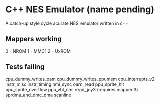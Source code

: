 # C++ NES Emulator (name pending)

A catch-up style cycle acurate NES emulator written in c++

## Mappers working
0 - NROM
1 - MMC1
2 - UxROM

## Tests failing
cpu_dummy_writes_oam
cpu_dummy_writes_ppumem
cpu_interrupts_v2
instr_misc
instr_timing
nmi_sync
oam_read
ppu_sprite_hit
ppu_sprite_overflow
ppu_vbl_nmi
read_joy3 (requires mapper 3)
sprdma_and_dmc_dma
scanline